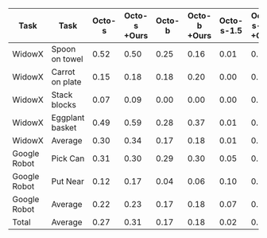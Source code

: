 | Task | Task | Octo-s | Octo-s +Ours | Octo-b | Octo-b +Ours | Octo-s-1.5 | Octo-s-1.5 +Ours | RT1-X | RT1-X +Ours | OpenVLA | OpenVLA +Ours |
| --- | --- | --- | --- | --- | --- | --- | --- | --- | --- | --- | --- |
| WidowX | Spoon on towel | 0.52 | 0.50 | 0.25 | 0.16 | 0.01 | 0.07 | 0.01 | 0.03 | 0.00 | 0.02 |
| WidowX | Carrot on plate | 0.15 | 0.18 | 0.18 | 0.20 | 0.00 | 0.00 | 0.06 | 0.07 | 0.06 | 0.06 |
| WidowX | Stack blocks | 0.07 | 0.09 | 0.00 | 0.00 | 0.00 | 0.02 | 0.00 | 0.00 | 0.00 | 0.00 |
| WidowX | Eggplant basket | 0.49 | 0.59 | 0.28 | 0.37 | 0.01 | 0.07 | 0.01 | 0.01 | 0.14 | 0.54 |
| WidowX | Average | 0.30 | 0.34 | 0.17 | 0.18 | 0.01 | 0.04 | 0.02 | 0.03 | 0.05 | 0.15 |
| Google Robot | Pick Can | 0.31 | 0.30 | 0.29 | 0.30 | 0.05 | 0.47 | 0.19 | 0.32 | 0.72 | 0.78 |
| Google Robot | Put Near | 0.12 | 0.17 | 0.04 | 0.06 | 0.10 | 0.21 | 0.44 | 0.43 | 0.52 | 0.44 |
| Google Robot | Average | 0.22 | 0.23 | 0.17 | 0.18 | 0.07 | 0.18 | 0.32 | 0.37 | 0.62 | 0.61 |
| Total | Average | 0.27 | 0.31 | 0.17 | 0.18 | 0.02 | 0.14 | 0.12 | 0.15 | 0.24 | 0.31 |
